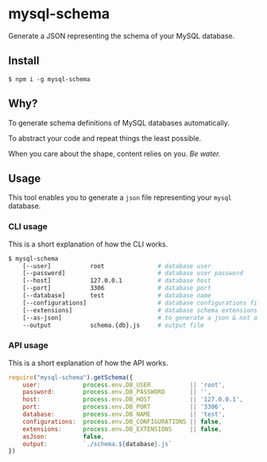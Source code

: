 # mysql-schema

Generate a JSON representing the schema of your MySQL database.

## Install

`$ npm i -g mysql-schema`

## Why?

To generate schema definitions of MySQL databases automatically.

To abstract your code and repeat things the least possible.

When you care about the shape, content relies on you. *Be water.*

## Usage

This tool enables you to generate a `json` file representing your `mysql` database.

### CLI usage

This is a short explanation of how the CLI works.

```bash
$ mysql-schema
	[--user]           root               # database user                 = process.env.DB_USER           || 'root'
	[--password]                          # database user password        = process.env.DB_PASSWORD       || ''
	[--host]           127.0.0.1          # database host                 = process.env.DB_HOST           || '127.0.0.1'
	[--port]           3306               # database port                 = process.env.DB_PORT           || 3306
	[--database]       test               # database name                 = process.env.DB_NAME           || 'test'
	[--configurations]                    # database configurations file  = process.env.DB_CONFIGURATIONS || false
	[--extensions]                        # database schema extensions    = process.env.DB_EXTENSIONS     || false
	[--as-json]                           # to generate a json & not a js = false
	--output           schema.{db}.js     # output file                   = "schema.${database}.js"
```

### API usage

This is a short explanation of how the API works.

```js
require("mysql-schema").getSchema({
	user:            process.env.DB_USER           || 'root',
	password:        process.env.DB_PASSWORD       || '',
	host:            process.env.DB_HOST           || '127.0.0.1',
	port:            process.env.DB_PORT           || '3306',
	database:        process.env.DB_NAME           || 'test',
	configurations:  process.env.DB_CONFIGURATIONS || false,
	extensions:      process.env.DB_EXTENSIONS     || false,
	asJson:          false,
	output:          `./schema.${database}.js`
})
```


